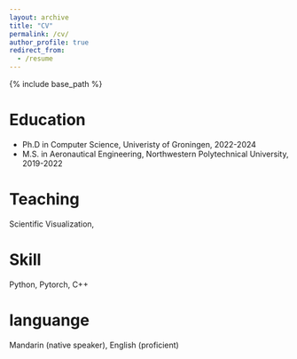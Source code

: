 ```yaml
---
layout: archive
title: "CV"
permalink: /cv/
author_profile: true
redirect_from:
  - /resume
---
```


{% include base_path %}

Education
======
* Ph.D in Computer Science, Univeristy of Groningen, 2022-2024
* M.S. in Aeronautical Engineering, Northwestern Polytechnical University, 2019-2022

Teaching
======
Scientific Visualization, 

Skill
======
Python, Pytorch, C++

languange
======
Mandarin (native speaker), English (proficient)
